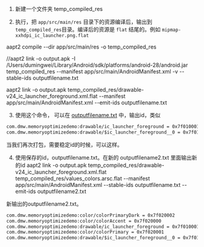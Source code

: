 1. 新建一个文件夹 temp_compiled_res

2. 执行，把 `app/src/main/res` 目录下的资源编译后，输出到 `temp_compiled_res`目录。编译后的资源是 `flat` 结尾的。例如 `mipmap-xxhdpi_ic_launcher.png.flat`

aapt2 compile --dir app/src/main/res   -o temp_compiled_res


//aapt2 link -o output.apk -I /Users/dumingwei/Library/Android/sdk/platforms/android-28/android.jar temp_compiled_res --manifest app/src/main/AndroidManifest.xml -v --stable-ids outputfilename.txt

aapt2 link -o output.apk temp_compiled_res/drawable-v24_ic_launcher_foreground.xml.flat --manifest app/src/main/AndroidManifest.xml --emit-ids outputfilename.txt

3. 使用这个命令， 可以在 [outputfilename.txt](outputfilename.txt) 中，输出id，类似

```xml
com.dmw.memoryoptimizedemo:drawable/ic_launcher_foreground = 0x7f010001
com.dmw.memoryoptimizedemo:drawable/$ic_launcher_foreground__0 = 0x7f010000
```

当我们再次打包，需要稳定id的时候，可以这样。


4. 使用保存的id，outputfilename.txt。在新的 outputfilename2.txt 里面输出新的id
   aapt2 link -o output.apk temp_compiled_res/drawable-v24_ic_launcher_foreground.xml.flat temp_compiled_res/values_colors.arsc.flat --manifest app/src/main/AndroidManifest.xml --stable-ids outputfilename.txt  --emit-ids outputfilename2.txt

新输出的outputfilename2.txt。

```xml
com.dmw.memoryoptimizedemo:color/colorPrimaryDark = 0x7f020002
com.dmw.memoryoptimizedemo:color/colorAccent = 0x7f020000
com.dmw.memoryoptimizedemo:drawable/ic_launcher_foreground = 0x7f010001
com.dmw.memoryoptimizedemo:color/colorPrimary = 0x7f020001
com.dmw.memoryoptimizedemo:drawable/$ic_launcher_foreground__0 = 0x7f010000
```